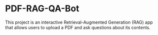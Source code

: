 # PDF-RAG-QA-Bot
This project is an interactive Retrieval-Augmented Generation (RAG) app that allows users to upload a PDF and ask questions about its contents.
